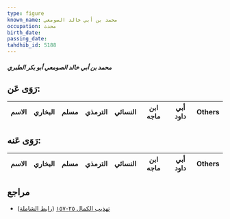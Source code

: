 ```yaml
---
type: figure
known_name: محمد بن أبي خالد الصومعي
occupation: محدث
birth_date:
passing_date:
tahdhib_id: 5188
---
```

##### محمد بن أبي خالد الصومعي أبو بكر الطبري

## رَوَى عَن:
| الاسم | البخاري | مسلم | الترمذي | النسائي | ابن ماجه | أبي داود | Others |
| ----- | ------- | ---- | ------- | ------- | -------- | -------- | ------ |
## رَوَى عَنه:
| الاسم | البخاري | مسلم | الترمذي | النسائي | ابن ماجه | أبي داود | Others |
| ----- | ------- | ---- | ------- | ------- | -------- | -------- | ------ |
## مراجع
- [تهذيب الكمال ٢٥-١٥٧](obsidian://open?vault=Tahdhib-al-Kamal&file=Figures/٥١٨٨-محمد%20بن%20أبي%20خالد%20الصومعي%20أبو%20بكر%20الطبري) ([رابط الشاملة](https://shamela.ws/book/3722/13250))